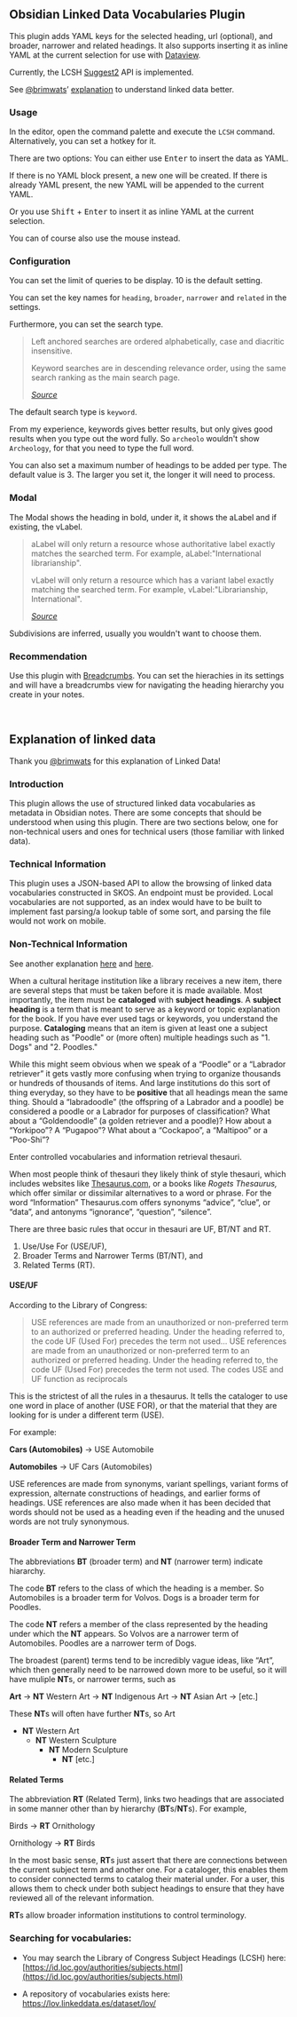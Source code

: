 ## Obsidian Linked Data Vocabularies Plugin

This plugin adds YAML keys for the selected heading, url (optional), and broader, narrower and related headings. It also supports inserting it as inline YAML at the current selection for use with [Dataview](https://github.com/blacksmithgu/obsidian-dataview).

Currently, the LCSH [Suggest2](https://id.loc.gov/techcenter/searching.html) API is implemented.

See [@brimwats](https://github.com/brimwats)’ [explanation](#explanation-of-linked-data) to understand linked data better.

### Usage

In the editor, open the command palette and execute the `LCSH` command. Alternatively, you can set a hotkey for it.

There are two options: You can either use <kbd>Enter</kbd> to insert the data as YAML.

If there is no YAML block present, a new one will be created. If there is already YAML present, the new YAML will be appended to the current YAML.

Or you use <kbd>Shift</kbd> + <kbd>Enter</kbd> to insert it as inline YAML at the current selection.

You can of course also use the mouse instead.

### Configuration

You can set the limit of queries to be display. 10 is the default setting.

You can set the key names for `heading`, `broader`, `narrower` and `related` in the settings.

Furthermore, you can set the search type. 

> Left anchored searches are ordered alphabetically, case and diacritic insensitive.
>
>Keyword searches are in descending relevance order, using the same search ranking as the main search page.
> 
><cite>[Source](https://id.loc.gov/techcenter/searching.html)</cite>

The default search type is `keyword`.

From my experience, keywords gives better results, but only gives good results when you type out the word fully. So `archeolo` wouldn't show `Archeology`, for that you need to type the full word.

You can also set a maximum number of headings to be added per type. The default value is 3. The larger you set it, the longer it will need to process.

### Modal

The Modal shows the heading in bold, under it, it shows the aLabel and if existing, the vLabel.

> aLabel will only return a resource whose authoritative label exactly matches the searched term. For example, aLabel:"International librarianship".
>
> vLabel will only return a resource which has a variant label exactly matching the searched term. For example, vLabel:"Librarianship, International".
> 
><cite>[Source](https://id.loc.gov/techcenter/searching.html)</cite>


Subdivisions are inferred, usually you wouldn't want to choose them.

### Recommendation

Use this plugin with [Breadcrumbs](https://github.com/SkepticMystic/breadcrumbs). You can set the hierachies in its settings and will have a breadcrumbs view for navigating the heading hierarchy you create in your notes.

</br>

## Explanation of linked data

Thank you [@brimwats](https://github.com/brimwats) for this explanation of Linked Data!

### Introduction
This plugin allows the use of structured linked data vocabularies as metadata in Obsidian notes. There are some concepts that should be understood when using this plugin. There are two sections below, one for non-technical users and ones for technical users (those familiar with linked data).

### Technical Information

This plugin uses a JSON-based API to allow the browsing of linked data vocabularies constructed in SKOS. An endpoint must be provided. Local vocabularies are not supported, as an index would have to be built to implement fast parsing/a lookup table of some sort, and parsing the file would not work on mobile.

### Non-Technical Information

See another explanation [here](https://www.librarianshipstudies.com/2017/03/vocabulary-control.html?m=1) and [here](https://www.ala.org/alcts/resources/z687/skos).

When a cultural heritage institution like a library receives a new item, there are several steps that must be taken before it is made available. Most importantly, the item must be **cataloged** with **subject headings**. A **subject heading** is a term that is meant to serve as a keyword or topic explanation for the book. If you have ever used tags or keywords, you understand the purpose. **Cataloging** means that an item is given at least one a subject heading such as "Poodle" or (more often) multiple headings such as "1. Dogs" and "2. Poodles." 

While this might seem obvious when we speak of a “Poodle” or a “Labrador retriever” it gets vastly more confusing when trying to organize thousands or hundreds of thousands of items. And large institutions do this sort of thing everyday, so they have to be **positive** that all headings mean the same thing. Should a “labradoodle” (the offspring of a Labrador and a poodle) be considered a poodle or a Labrador for purposes of classification? What about a “Goldendoodle” (a golden retriever and a poodle)? How about a “Yorkipoo”? A “Pugapoo”? What about a “Cockapoo”, a “Maltipoo” or a “Poo-Shi”?  

Enter controlled vocabularies and information retrieval thesauri.

When most people think of thesauri they likely think of style thesauri, which includes websites like [Thesaurus.com](https://www.thesaurus.com/), or a books like _Rogets Thesaurus,_ which offer similar or dissimilar alternatives to a word or phrase. For the word “Information” Thesaurus.com offers synonyms “advice”, “clue”, or “data”, and antonyms “ignorance”, “question”, “silence”.

There are three basic rules that occur in thesauri are UF, BT/NT and RT.

1.  Use/Use For (USE/UF),
2.  Broader Terms and Narrower Terms (BT/NT), and
3.  Related Terms (RT).


#### USE/UF

According to the Library of Congress:
> USE references are made from an unauthorized or non-preferred term to an authorized or preferred heading. Under the heading referred to, the code UF (Used For) precedes the term not used… USE references are made from an unauthorized or non-preferred term to an authorized or preferred heading. Under the heading referred to, the code UF (Used For) precedes the term not used. The codes USE and UF function as reciprocals

This is the strictest of all the rules in a thesaurus. It tells the cataloger to use one word in place of another (USE FOR), or that the material that they are looking for is under a different term (USE).

For example:

**Cars (Automobiles)**
→ USE Automobile

**Automobiles**
→ UF Cars (Automobiles)

USE references are made from synonyms, variant spellings, variant forms of expression, alternate constructions of headings, and earlier forms of headings. USE references are also made when it has been decided that words should not be used as a heading even if the heading and the unused words are not truly synonymous.

#### Broader Term and Narrower Term

The abbreviations **BT** (broader term) and **NT** (narrower term) indicate hiararchy.

The code **BT** refers to the class of which the heading is a member. So Automobiles is a broader term for Volvos. Dogs is a broader term for Poodles.

The code **NT** refers a member of the class represented by the heading under which the **NT** appears. So Volvos are a narrower term of Automobiles. Poodles are a narrower term of Dogs.

The broadest (parent) terms tend to be incredibly vague ideas, like “Art”, which then generally need to be narrowed down more to be useful, so it will have muliple **NT**s, or narrower terms, such as

**Art**
→ **NT** Western Art
→ **NT** Indigenous Art
→ **NT** Asian Art
→ [etc.]

These **NT**s will often have further **NT**s, so 
Art
- **NT** Western Art 
    - **NT** Western Sculpture 
        - **NT** Modern Sculpture 
            - **NT** [etc.]

#### Related Terms
The abbreviation **RT** (Related Term), links two headings that are associated in some manner other than by hierarchy (**BT**s/**NT**s). For example,

Birds
→ **RT** Ornithology

Ornithology
→ **RT** Birds

In the most basic sense, **RT**s just assert that there are connections between the current subject term and another one. For a cataloger, this enables them to consider connected terms to catalog their material under. For a user, this allows them to check under both subject headings to ensure that they have reviewed all of the relevant information.

**RT**s allow broader information institutions to control terminology.


### Searching for vocabularies:

- You may search the Library of Congress Subject Headings (LCSH) here: [https://id.loc.gov/authorities/subjects.html](https://id.loc.gov/authorities/subjects.html)

- A repository of vocabularies exists here: https://lov.linkeddata.es/dataset/lov/ 
